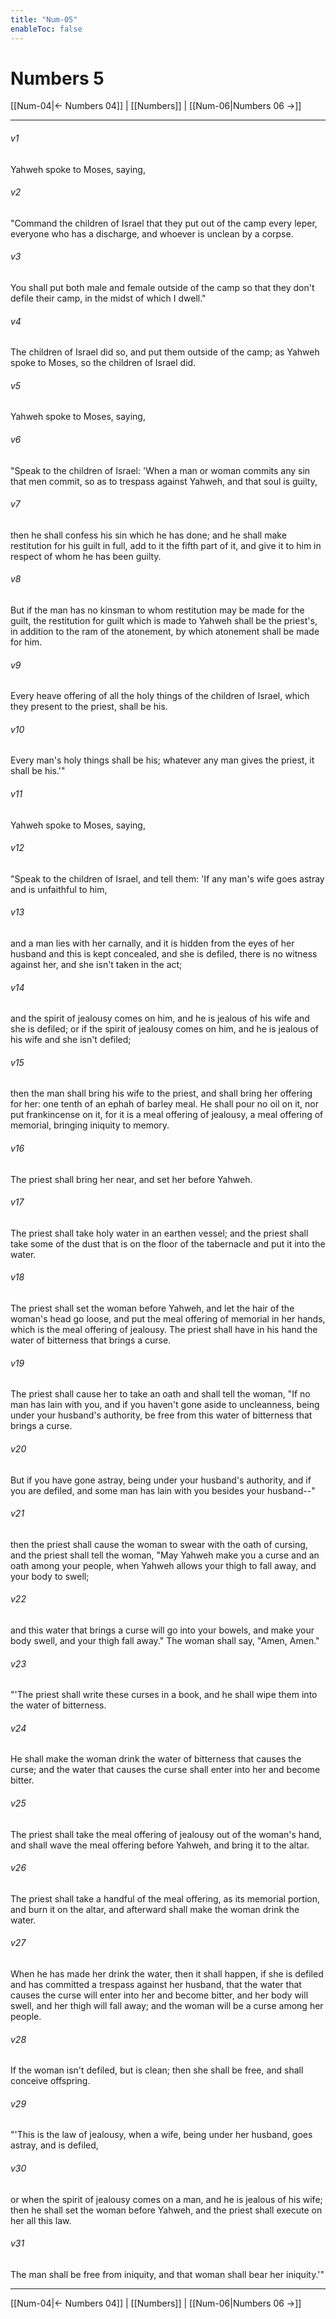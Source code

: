 ```yaml
---
title: "Num-05"
enableToc: false
---
```

# Numbers 5

[[Num-04|← Numbers 04]] | [[Numbers]] | [[Num-06|Numbers 06 →]]
***



###### v1 
Yahweh spoke to Moses, saying, 

###### v2 
"Command the children of Israel that they put out of the camp every leper, everyone who has a discharge, and whoever is unclean by a corpse. 

###### v3 
You shall put both male and female outside of the camp so that they don't defile their camp, in the midst of which I dwell." 

###### v4 
The children of Israel did so, and put them outside of the camp; as Yahweh spoke to Moses, so the children of Israel did. 

###### v5 
Yahweh spoke to Moses, saying, 

###### v6 
"Speak to the children of Israel: 'When a man or woman commits any sin that men commit, so as to trespass against Yahweh, and that soul is guilty, 

###### v7 
then he shall confess his sin which he has done; and he shall make restitution for his guilt in full, add to it the fifth part of it, and give it to him in respect of whom he has been guilty. 

###### v8 
But if the man has no kinsman to whom restitution may be made for the guilt, the restitution for guilt which is made to Yahweh shall be the priest's, in addition to the ram of the atonement, by which atonement shall be made for him. 

###### v9 
Every heave offering of all the holy things of the children of Israel, which they present to the priest, shall be his. 

###### v10 
Every man's holy things shall be his; whatever any man gives the priest, it shall be his.'" 

###### v11 
Yahweh spoke to Moses, saying, 

###### v12 
"Speak to the children of Israel, and tell them: 'If any man's wife goes astray and is unfaithful to him, 

###### v13 
and a man lies with her carnally, and it is hidden from the eyes of her husband and this is kept concealed, and she is defiled, there is no witness against her, and she isn't taken in the act; 

###### v14 
and the spirit of jealousy comes on him, and he is jealous of his wife and she is defiled; or if the spirit of jealousy comes on him, and he is jealous of his wife and she isn't defiled; 

###### v15 
then the man shall bring his wife to the priest, and shall bring her offering for her: one tenth of an ephah of barley meal. He shall pour no oil on it, nor put frankincense on it, for it is a meal offering of jealousy, a meal offering of memorial, bringing iniquity to memory. 

###### v16 
The priest shall bring her near, and set her before Yahweh. 

###### v17 
The priest shall take holy water in an earthen vessel; and the priest shall take some of the dust that is on the floor of the tabernacle and put it into the water. 

###### v18 
The priest shall set the woman before Yahweh, and let the hair of the woman's head go loose, and put the meal offering of memorial in her hands, which is the meal offering of jealousy. The priest shall have in his hand the water of bitterness that brings a curse. 

###### v19 
The priest shall cause her to take an oath and shall tell the woman, "If no man has lain with you, and if you haven't gone aside to uncleanness, being under your husband's authority, be free from this water of bitterness that brings a curse. 

###### v20 
But if you have gone astray, being under your husband's authority, and if you are defiled, and some man has lain with you besides your husband--" 

###### v21 
then the priest shall cause the woman to swear with the oath of cursing, and the priest shall tell the woman, "May Yahweh make you a curse and an oath among your people, when Yahweh allows your thigh to fall away, and your body to swell; 

###### v22 
and this water that brings a curse will go into your bowels, and make your body swell, and your thigh fall away." The woman shall say, "Amen, Amen." 

###### v23 
"'The priest shall write these curses in a book, and he shall wipe them into the water of bitterness. 

###### v24 
He shall make the woman drink the water of bitterness that causes the curse; and the water that causes the curse shall enter into her and become bitter. 

###### v25 
The priest shall take the meal offering of jealousy out of the woman's hand, and shall wave the meal offering before Yahweh, and bring it to the altar. 

###### v26 
The priest shall take a handful of the meal offering, as its memorial portion, and burn it on the altar, and afterward shall make the woman drink the water. 

###### v27 
When he has made her drink the water, then it shall happen, if she is defiled and has committed a trespass against her husband, that the water that causes the curse will enter into her and become bitter, and her body will swell, and her thigh will fall away; and the woman will be a curse among her people. 

###### v28 
If the woman isn't defiled, but is clean; then she shall be free, and shall conceive offspring. 

###### v29 
"'This is the law of jealousy, when a wife, being under her husband, goes astray, and is defiled, 

###### v30 
or when the spirit of jealousy comes on a man, and he is jealous of his wife; then he shall set the woman before Yahweh, and the priest shall execute on her all this law. 

###### v31 
The man shall be free from iniquity, and that woman shall bear her iniquity.'"

***
[[Num-04|← Numbers 04]] | [[Numbers]] | [[Num-06|Numbers 06 →]]
